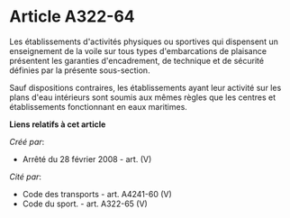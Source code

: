 # Article A322-64

Les établissements d'activités physiques ou sportives qui dispensent un enseignement de la voile sur tous types
d'embarcations de plaisance présentent les garanties d'encadrement, de technique et de sécurité définies par la présente
sous-section.

Sauf dispositions contraires, les établissements ayant leur activité sur les plans d'eau intérieurs sont soumis aux mêmes
règles que les centres et établissements fonctionnant en eaux maritimes.

**Liens relatifs à cet article**

_Créé par_:

  - Arrêté du 28 février 2008 - art. (V)

_Cité par_:

  - Code des transports - art. A4241-60 (V)
  - Code du sport. - art. A322-65 (V)
